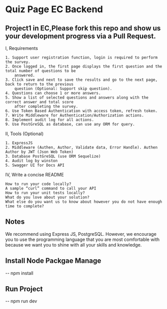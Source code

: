 # Quiz Page EC Backend

## Project1 in EC,Please fork this repo and show us your development progress via a Pull Request.

I, Requirements

	1. Support user registration function, login is required to perform the survey.
	2. Once logged in, the first page displays the first question and the total number of questions to be
		answered.
	3. Click save and next to save the results and go to the next page, back to return to the previous
		question (Optional: Support skip question).
	4. Questions can choose 1 or more answers.
	5. Show a list of selected questions and answers along with the correct answer and total score
		after completing the survey.
	6. Use Token Based Authentication with access token, refresh token.
	7. Write Middleware for Authentication/Authorization actions.
	8. Implement audit log for all actions.
	9. Use PostGreSQL as database, can use any ORM for query.
  
II, Tools (Optional)

	1. ExpressJS
	2. Middleware (Authen, Author, Validate data, Error Handle). Authen Author by JWT (Json Web Token)
	3. Database PostGreSQL (use ORM Sequelize)
	4. Audit log by winston
	5. Swagger UI for Docs API 
	
IV, Write a concise README

	How to run your code locally?
	A sample “curl” command to call your API
	How to run your unit tests locally?
	What do you love about your solution?
	What else do you want us to know about however you do not have enough time to complete?
  
## Notes
We recommend using Express JS, PostgreSQL. However, we encourage you to use the programming language that you are most comfortable with because we want you to shine with all your skills and knowledge.

## Install Node Packgae Manage
-- npm install

## Run Project
-- npm run dev

